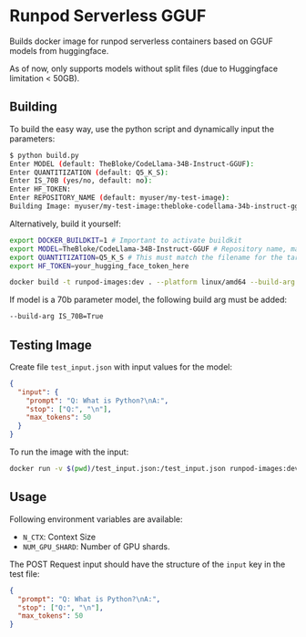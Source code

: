 # Runpod Serverless GGUF

Builds docker image for runpod serverless containers based on GGUF models from huggingface.

As of now, only supports models without split files (due to Huggingface limitation < 50GB).

## Building

To build the easy way, use the python script and dynamically input the parameters:

```bash
$ python build.py
Enter MODEL (default: TheBloke/CodeLlama-34B-Instruct-GGUF):
Enter QUANTITIZATION (default: Q5_K_S):
Enter IS_70B (yes/no, default: no):
Enter HF_TOKEN:
Enter REPOSITORY_NAME (default: myuser/my-test-image):
Building Image: myuser/my-test-image:thebloke-codellama-34b-instruct-gguf-Q5_K_S-CUBLAS
```

Alternatively, build it yourself:

```bash
export DOCKER_BUILDKIT=1 # Important to activate buildkit
export MODEL=TheBloke/CodeLlama-34B-Instruct-GGUF # Repository name, make sure .gguf files are existend
export QUANTITIZATION=Q5_K_S # This must match the filename for the target quantitization, will download codellama-34b-instruct.Q5_K_S.gguf
export HF_TOKEN=your_hugging_face_token_here

docker build -t runpod-images:dev . --platform linux/amd64 --build-arg HUGGING_FACE_HUB_TOKEN=$HF_TOKEN --build-arg MODEL_NAME=$MODEL --build-arg QUANTITIZATION=$QUANTITIZATION
```

If model is a 70b parameter model, the following build arg must be added:

```bash
--build-arg IS_70B=True
```

## Testing Image

Create file `test_input.json` with input values for the model:

```json
{
  "input": {
    "prompt": "Q: What is Python?\nA:",
    "stop": ["Q:", "\n"],
    "max_tokens": 50
  }
}
```

To run the image with the input:

```bash
docker run -v $(pwd)/test_input.json:/test_input.json runpod-images:dev
```

## Usage

Following environment variables are available:

- `N_CTX`: Context Size
- `NUM_GPU_SHARD`: Number of GPU shards.

The POST Request input should have the structure of the `input` key in the test file:

```json
{
  "prompt": "Q: What is Python?\nA:",
  "stop": ["Q:", "\n"],
  "max_tokens": 50
}
```

